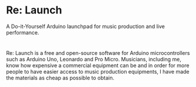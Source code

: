 # Re: Launch
A Do-it-Yourself Arduino launchpad for music production and live performance.
#
Re: Launch is a free and open-source software for Arduino microcontrollers such as Arduino Uno, Leonardo and Pro Micro. Musicians, including me, know how expensive a commercial equipment can be and in order for more people to have easier access to music production equipments, I have made the materials as cheap as possible to obtain.

